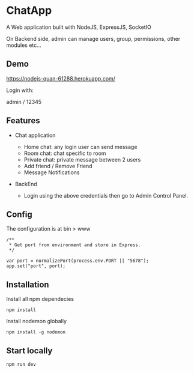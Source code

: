# ChatApp
A Web application built with NodeJS, ExpressJS, SocketIO

On Backend side, admin can manage users, group, permissions, other modules etc...

## Demo
https://nodejs-quan-61288.herokuapp.com/

Login with:

admin / 12345


## Features

- Chat application
  - Home chat: any login user can send message 
  - Room chat: chat specific to room
  - Private chat: private message between 2 users
  - Add friend / Remove Friend
  - Message Notifications
  
- BackEnd
  - Login using the above credentials then go to Admin Control Panel.

## Config
The configuration is at bin > www

```
/**
 * Get port from environment and store in Express.
 */

var port = normalizePort(process.env.PORT || "5678");
app.set("port", port);
```

## Installation

Install all npm dependecies

```console
npm install
```

Install nodemon globally

```console
npm install -g nodemon
```


## Start locally 

```console
npm run dev
```

